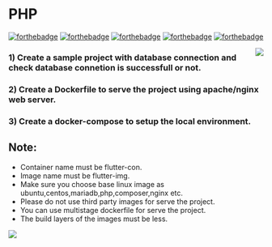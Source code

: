 # PHP

[![forthebadge](https://forthebadge.com/images/badges/built-with-love.svg)](https://forthebadge.com)
[![forthebadge](https://forthebadge.com/images/badges/0-percent-optimized.svg)](https://forthebadge.com)
[![forthebadge](https://forthebadge.com/images/badges/powered-by-coffee.svg)](https://forthebadge.com)
[![forthebadge](https://forthebadge.com/images/badges/powered-by-responsibility.svg)](https://forthebadge.com)
[![forthebadge](https://forthebadge.com/images/badges/built-by-developers.svg)](https://forthebadge.com)

<img align='right' src="https://miro.medium.com/max/624/1*hWVuG63ZyXU7o8idgUHW5g.gif">

### 1) Create a sample project with database connection and check database connetion is successfull or not.
### 2) Create a Dockerfile to serve the project using apache/nginx web server.
### 3) Create a docker-compose to setup the local environment.

## Note:
* Container name must be flutter-con.
* Image name must be flutter-img.
* Make sure you choose base linux image as ubuntu,centos,mariadb,php,composer,nginx etc.
* Please do not use third party images for serve the project.
* You can use multistage dockerfile for serve the project.
* The build layers of the images must be less.

<img align='center' src="https://fwdsgf.com/wp-content/uploads/2018/01/logo-dot-net-framework.png">
